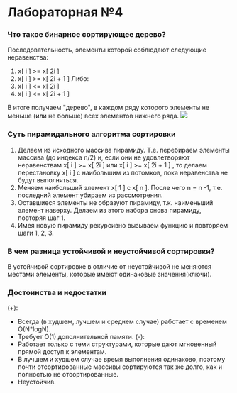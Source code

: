 ﻿# Лабораторная №4
### Что такое бинарное сортирующее дерево?
Последовательность, элементы которой соблюдают следующие неравенства:
1. x[ i ] >= x[ 2i ] 
2. x[ i ] >= x[ 2i + 1 ] 
Либо:
3. x[ i ] <= x[ 2i ] 
4. x[ i ] <= x[ 2i + 1 ] 

В итоге получаем "дерево", в каждом ряду которого элементы не меньше (или не больше) всех элементов нижнего ряда.
![](https://konspekta.net/studopediaru/baza19/2157924729687.files/image010.jpg)
### Суть пирамидального алгоритма сортировки
1. Делаем из исходного массива пирамиду. Т.е. перебираем элементы массива (до индекса n/2) и, если они не удовлетворяют неравенствам  x[ i ] >= x[ 2i ]  или  x[ i ] >= x[ 2i + 1 ] , то делаем перестановку x[ i ] с наибольшим из потомков, пока неравенства не будут выполняться.
3. Меняем наибольший элемент x[ 1 ] с x[ n ]. После чего n = n -1, т.е. последний элемент убираем из рассмотрения. 
4. Оставшиеся элементы не образуют пирамиду, т.к. наименьший элемент наверху. Делаем из этого набора снова пирамиду, повторяя шаг 1.
5. Имея новую пирамиду рекурсивно вызываем функцию и повторяем шаги 1, 2, 3.
###   В чем разница устойчивой и неустойчивой сортировки?
В устойчивой сортировке в отличие от неустойчивой не меняются местами элементы, которые имеют одинаковые значения(ключи).
### Достоинства и недостатки
(+):
+ Всегда (в худшем, лучшем и среднем случае) работает с временем O(N*logN).
+ Требует O(1) дополнительной памяти.
(-):
+ Работает только с теми структурами, которые дают мгновенный прямой доступ к элементам.
+ В лучшем и худшем случае время выполнения одинаково, поэтому почти отсортированные массивы сортируются так же долго, как и полностью не отсортированные.
+ Неустойчив.


